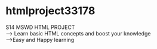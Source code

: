 # htmlproject33178
S14 MSWD HTML PROJECT <br>
--> Learn basic HTML concepts and boost your knowledge <br>
-->Easy and Happy learning
